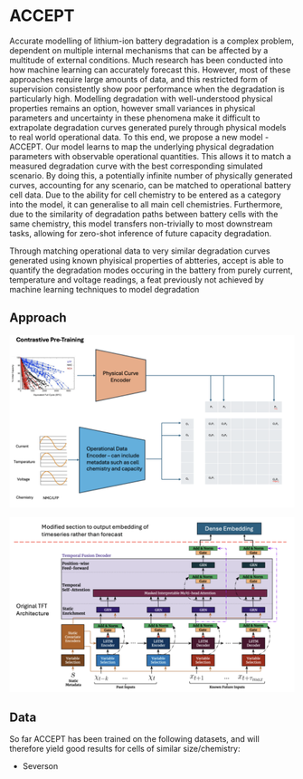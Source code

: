# ACCEPT

Accurate modelling of lithium-ion battery degradation is a complex problem, dependent on multiple internal mechanisms that can be affected by a multitude of external conditions. Much research has been conducted into how machine learning can accurately forecast this. However, most of these approaches require large amounts of data, and this restricted form of supervision consistently show poor performance when the degradation is particularly high. Modelling degradation with well-understood physical properties remains an option, however small variances in physical parameters and uncertainty in these phenomena make it difficult to extrapolate degradation curves generated purely through physical models to real world operational data. To this end, we propose a new model - ACCEPT. Our model learns to map the underlying physical degradation parameters with observable operational quantities. This allows it to match a measured degradation curve with the best corresponding simulated scenario. By doing this, a potentially infinite number of physically generated curves, accounting for any scenario, can be matched to operational battery cell data. Due to the ability for cell chemistry to be entered as a category into the model, it can generalise to all main cell chemistries. Furthermore, due to the similarity of degradation paths between battery cells with the same chemistry, this model transfers non-trivially to most downstream tasks, allowing for zero-shot inference of future capacity degradation.

Through matching operational data to very similar degradation curves generated using known phyisical properties of abtteries, accept is able to quantify the degradation modes occuring in the battery from purely current, temperature and voltage readings, a feat previously not achieved by machine learning techniques to model degradation

## Approach 

![Pre-Training Technique](pictures/pre_training.png)

![TFT](pictures/tft.png)
## Data

So far ACCEPT has been trained on the following datasets, and will therefore yield good results for cells of similar size/chemistry:
* Severson 